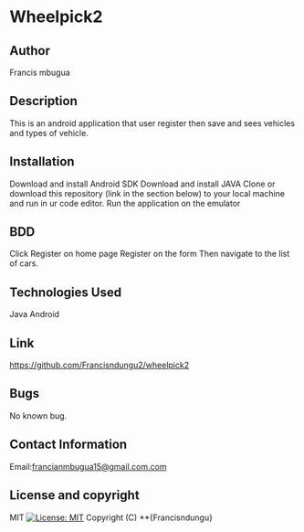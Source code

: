 # Wheelpick2
## Author
Francis mbugua
## Description
This is an android application that user register then save and sees vehicles and types of vehicle.
## Installation
Download and install Android SDK
Download and install JAVA
Clone or download this repository (link in the section below) to your local machine and run in ur code editor.
Run the application on the emulator
## BDD
 Click Register on home page
Register on the form 
Then navigate to the list of cars.
## Technologies Used
Java
Android

## Link
https://github.com/Francisndungu2/wheelpick2
## Bugs
No known bug.
## Contact Information
 Email:francianmbugua15@gmail.com.com
 ## License and copyright
  MIT [![License: MIT](https://img.shields.io/badge/License-MIT-yellow.svg)](https://opensource.org/licenses/MIT)
 Copyright (C) **{Francisndungu}
